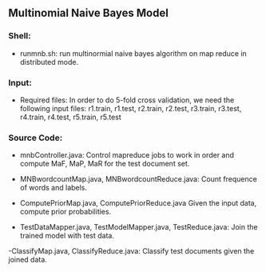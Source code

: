 ## Multinomial Naive Bayes Model

### Shell:
- runmnb.sh: run multinormial naive bayes algorithm on map reduce in distributed mode.
### Input:

- Required files:
In order to do 5-fold cross validation, we need the following input files: r1.train, r1.test, r2.train, r2.test, r3.train, r3.test, r4.train, r4.test, r5.train, r5.test 

### Source Code:

- mnbController.java: Control mapreduce jobs to work in order and compute MaF, MaP, MaR for the test document set.

- MNBwordcountMap.java, MNBwordcountReduce.java: Count frequence of words and labels.

- ComputePriorMap.java, ComputePriorReduce.java Given the input data, compute prior probabilities.

- TestDataMapper.java, TestModelMapper.java, TestReduce.java: Join the trained model with test data.

-ClassifyMap.java, ClassifyReduce.java: Classify test documents given the joined data.
